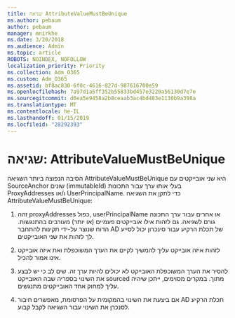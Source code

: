 ```yaml
---
title: שגיאה AttributeValueMustBeUnique
ms.author: pebaum
author: pebaum
manager: mnirkhe
ms.date: 3/20/2018
ms.audience: Admin
ms.topic: article
ROBOTS: NOINDEX, NOFOLLOW
localization_priority: Priority
ms.collection: Adm_O365
ms.custom: Adm_O365
ms.assetid: bf8ac830-6f0c-4616-827d-987616700e59
ms.openlocfilehash: 7a97d1a5ff352b55833bd457e3220a56130d7e7e
ms.sourcegitcommit: d6ea5e9458a2b8ceaab3ac4bd483e1130b9a398a
ms.translationtype: MT
ms.contentlocale: he-IL
ms.lasthandoff: 01/15/2019
ms.locfileid: "28292393"
---
```

# <a name="error-attributevaluemustbeunique"></a>שגיאה: AttributeValueMustBeUnique

הסיבה הנפוצה ביותר השגיאה AttributeValueMustBeUnique היא שני אובייקטים עם SourceAnchor שונים (immutableId) בעלי אותו ערך עבור התכונות ProxyAddresses ו/או UserPrincipalName. כדי לתקן את השגיאה AttributeValueMustBeUnique:
  
1. זהה proxyAddresses כפול, userPrincipalName או אחרים עבור ערך התכונה גורם לשגיאה. גם לזהות אילו אובייקטים פעמיים (או יותר) מעורבים בהתנגשות. הדוח שנוצר על-ידי תקינות להתחבר AD של תכלת הרקיע עבור סינכרון יכול לסייע לך לזהות את שני האובייקטים.
    
2. לזהות איזה אובייקט עליך להמשיך לקיים את הערך המשוכפלת ואת איזה אובייקט אינו אמור להכיל.
    
3. להסיר את הערך המשוכפלת האובייקט לא יכולים להיות ערך זה. שים לב כי יש לבצע את השינוי בספריה שבה האובייקט sourced מתוך. במקרים מסוימים, ייתכן שיהיה עליך למחוק אחד האובייקטים מתנגשים.
    
4. אם ביצעת את השינוי בהמקומית על הפרסומת, מאפשרים חיבור AD תכלת הרקיע לסנכרן את השינוי עבור השגיאה לקבל קבוע.
    

